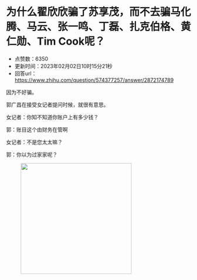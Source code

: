 # 为什么翟欣欣骗了苏享茂，而不去骗马化腾、马云、张一鸣、丁磊、扎克伯格、黄仁勋、Tim Cook呢？
- 点赞数：6350
- 更新时间：2023年02月02日10时15分21秒
- 回答url：https://www.zhihu.com/question/574377257/answer/2872174789
<body>
 <p data-pid="wQGrmsyn">因为不好骗。</p>
 <p data-pid="NnlDJe8J">郭广昌在接受女记者提问时候，就很有意思。</p>
 <p data-pid="_O0ANfxo">女记者：你知不知道你账户上有多少钱？</p>
 <p data-pid="FubDEW--">郭：账目这个由财务在管啊</p>
 <p data-pid="BLs4_YvF">女记者：不是您太太嘛？</p>
 <p data-pid="HLK18K2b">郭：你以为过家家呢？</p>
 <figure data-size="normal">
  <img src="https://pic1.zhimg.com/50/v2-52daaa3d8111c5c248da979063bebbe5_720w.jpg?source=1940ef5c" data-caption="" data-size="normal" data-rawwidth="302" data-rawheight="449" data-original-token="v2-52daaa3d8111c5c248da979063bebbe5" data-default-watermark-src="https://picx.zhimg.com/50/v2-dc902c1bfb9408144236026513408686_720w.jpg?source=1940ef5c" class="content_image" width="302">
 </figure>
 <p></p>
</body>